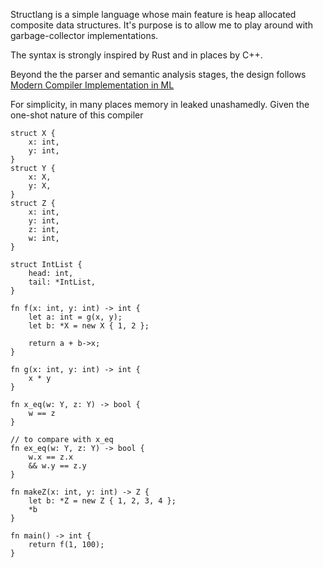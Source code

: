 
Structlang is a simple language whose main feature is heap allocated composite
data structures. It's purpose is to allow me to play around with
garbage-collector implementations.

The syntax is strongly inspired by Rust and in places by C++.

Beyond the the parser and semantic analysis stages, the design follows
[Modern Compiler Implementation in ML][modernml]

[modernml]: https://www.cs.princeton.edu/~appel/modern/ml/

For simplicity, in many places memory in leaked unashamedly.
Given the one-shot nature of this compiler


```
struct X {
    x: int,
    y: int,
}
struct Y {
    x: X,
    y: X,
}
struct Z {
    x: int,
    y: int,
    z: int,
    w: int,
}

struct IntList {
    head: int,
    tail: *IntList,
}

fn f(x: int, y: int) -> int {
    let a: int = g(x, y);
    let b: *X = new X { 1, 2 };

    return a + b->x;
}

fn g(x: int, y: int) -> int {
    x * y
}

fn x_eq(w: Y, z: Y) -> bool {
    w == z
}

// to compare with x_eq
fn ex_eq(w: Y, z: Y) -> bool {
    w.x == z.x
    && w.y == z.y
}

fn makeZ(x: int, y: int) -> Z {
    let b: *Z = new Z { 1, 2, 3, 4 };
    *b
}

fn main() -> int {
    return f(1, 100);
}
```

